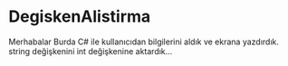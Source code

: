 # DegiskenAlistirma

Merhabalar Burda C# ile kullanıcıdan bilgilerini aldık ve ekrana yazdırdık.
string değişkenini int değişkenine aktardık...
